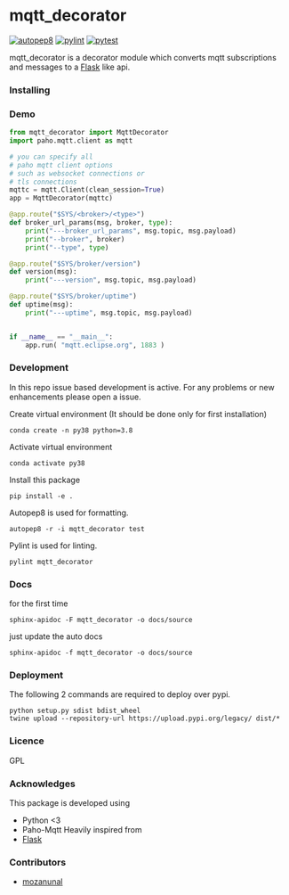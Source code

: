 # mqtt_decorator
[![autopep8](https://github.com/mozanunal/mqtt_decorator/actions/workflows/autopep8.yml/badge.svg)](https://github.com/mozanunal/mqtt_decorator/actions/workflows/autopep8.yml)
[![pylint](https://github.com/mozanunal/mqtt_decorator/actions/workflows/pylint.yml/badge.svg)](https://github.com/mozanunal/mqtt_decorator/actions/workflows/pylint.yml)
[![pytest](https://github.com/mozanunal/mqtt_decorator/actions/workflows/pytest.yml/badge.svg)](https://github.com/mozanunal/mqtt_decorator/actions/workflows/pytest.yml)

mqtt_decorator is a decorator module which converts mqtt subscriptions and messages to a [Flask](https://flask.palletsprojects.com/en/1.1.x/) like api.

### Installing

### Demo

```python
from mqtt_decorator import MqttDecorator
import paho.mqtt.client as mqtt

# you can specify all 
# paho mqtt client options
# such as websocket connections or
# tls connections
mqttc = mqtt.Client(clean_session=True)
app = MqttDecorator(mqttc)

@app.route("$SYS/<broker>/<type>")
def broker_url_params(msg, broker, type):
    print("---broker_url_params", msg.topic, msg.payload)
    print("--broker", broker)
    print("--type", type)

@app.route("$SYS/broker/version")
def version(msg):
    print("---version", msg.topic, msg.payload)

@app.route("$SYS/broker/uptime")
def uptime(msg):
    print("---uptime", msg.topic, msg.payload)


if __name__ == "__main__":
    app.run( "mqtt.eclipse.org", 1883 )

```




### Development

In this repo issue based development is active. For any problems or new enhancements please open a issue.

Create virtual environment (It should be done only for first installation)

```
conda create -n py38 python=3.8
```

Activate virtual environment
```
conda activate py38
```

Install this package
```
pip install -e .
```

Autopep8 is used for formatting.

```
autopep8 -r -i mqtt_decorator test
```

Pylint is used for linting.
```
pylint mqtt_decorator
```

### Docs

for the first time
```
sphinx-apidoc -F mqtt_decorator -o docs/source
```

just update the auto docs
```
sphinx-apidoc -f mqtt_decorator -o docs/source
```

### Deployment

The following 2 commands are required to deploy over pypi.
```
python setup.py sdist bdist_wheel
twine upload --repository-url https://upload.pypi.org/legacy/ dist/*
```

### Licence
GPL

### Acknowledges
This package is developed using
- Python <3
- Paho-Mqtt
Heavily inspired from
- [Flask](https://flask.palletsprojects.com/en/1.1.x/)

### Contributors
- [mozanunal](https://github.com/mozanunal)

